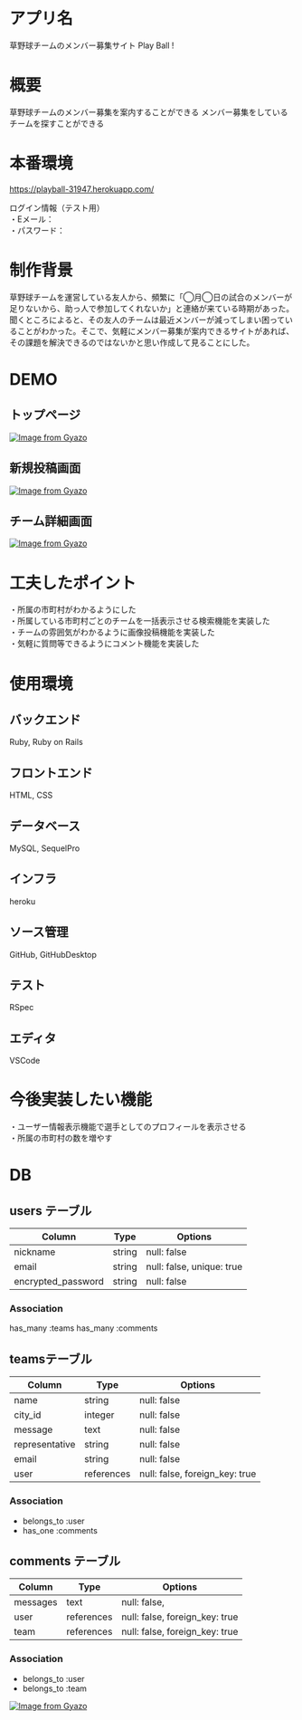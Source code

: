 # アプリ名
草野球チームのメンバー募集サイト Play Ball !

# 概要
草野球チームのメンバー募集を案内することができる
メンバー募集をしているチームを探すことができる

# 本番環境
https://playball-31947.herokuapp.com/

ログイン情報（テスト用）  
・Eメール：  
・パスワード：

# 制作背景
草野球チームを運営している友人から、頻繁に「◯月◯日の試合のメンバーが足りないから、助っ人で参加してくれないか」と連絡が来ている時期があった。聞くところによると、その友人のチームは最近メンバーが減ってしまい困っていることがわかった。そこで、気軽にメンバー募集が案内できるサイトがあれば、その課題を解決できるのではないかと思い作成して見ることにした。

# DEMO
## トップページ
[![Image from Gyazo](https://i.gyazo.com/05750c699b4a36ff48e6b619cb6bde18.jpg)](https://gyazo.com/05750c699b4a36ff48e6b619cb6bde18)

## 新規投稿画面
[![Image from Gyazo](https://i.gyazo.com/65e5db50b329d2ff1a7247418dcbb2f5.png)](https://gyazo.com/65e5db50b329d2ff1a7247418dcbb2f5)

## チーム詳細画面
[![Image from Gyazo](https://i.gyazo.com/266ad1652f1cde4b67500a7932bb46d7.png)](https://gyazo.com/266ad1652f1cde4b67500a7932bb46d7)

# 工夫したポイント
・所属の市町村がわかるようにした  
・所属している市町村ごとのチームを一括表示させる検索機能を実装した  
・チームの雰囲気がわかるように画像投稿機能を実装した  
・気軽に質問等できるようにコメント機能を実装した  

# 使用環境
## バックエンド
Ruby, Ruby on Rails

## フロントエンド
HTML, CSS

## データベース
MySQL, SequelPro

## インフラ
heroku

## ソース管理
GitHub, GitHubDesktop

## テスト
RSpec

## エディタ
VSCode

# 今後実装したい機能
・ユーザー情報表示機能で選手としてのプロフィールを表示させる  
・所属の市町村の数を増やす

# DB
## users テーブル
| Column             | Type   | Options                   |
| ------------------ | ------ | ------------------------- |
| nickname           | string | null: false               |
| email              | string | null: false, unique: true |
| encrypted_password | string | null: false               |

### Association
has_many :teams
has_many :comments

## teamsテーブル
| Column         | Type       | Options                        |
| -------------- | ---------- | ------------------------------ |
| name           | string     | null: false                    |
| city_id        | integer    | null: false                    |
| message        | text       | null: false                    |
| representative | string     | null: false                    |
| email          | string     | null: false                    |
| user           | references | null: false, foreign_key: true |

### Association

- belongs_to :user
- has_one :comments

## comments テーブル

| Column   | Type       | Options                        |
| -------- | ---------- | ------------------------------ |
| messages | text       | null: false,                   |
| user     | references | null: false, foreign_key: true |
| team     | references | null: false, foreign_key: true |

### Association

- belongs_to :user
- belongs_to :team

[![Image from Gyazo](https://i.gyazo.com/2d2ba87b0c7ecafe810060a2f47ca55c.png)](https://gyazo.com/2d2ba87b0c7ecafe810060a2f47ca55c)